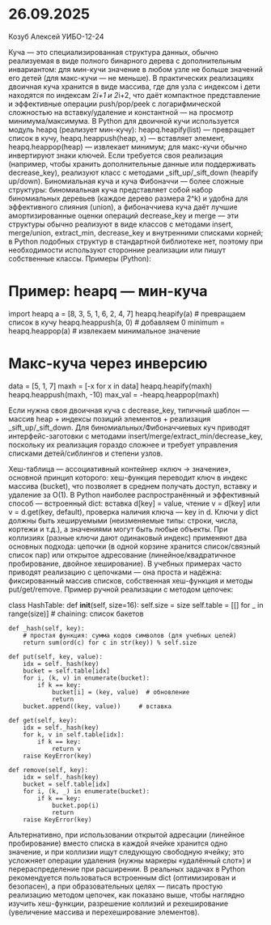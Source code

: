 # 26.09.2025
Козуб Алексей УИБО-12-24


Куча — это специализированная структура данных, обычно реализуемая в виде полного бинарного дерева с дополнительным инвариантом: для мин-кучи значение в любом узле не больше значений его детей (для макс-кучи — не меньше). В практических реализациях двоичная куча хранится в виде массива, где для узла с индексом i дети находятся по индексам 2*i+1 и 2*i+2, что даёт компактное представление и эффективные операции push/pop/peek с логарифмической сложностью на вставку/удаление и константной — на просмотр минимума/максимума. В Python для двоичной кучи используется модуль heapq (реализует мин-кучу): heapq.heapify(list) — превращает список в кучу, heapq.heappush(heap, x) — вставляет элемент, heapq.heappop(heap) — извлекает минимум; для макс-кучи обычно инвертируют знаки ключей. Если требуется своя реализация (например, чтобы хранить дополнительные данные или поддерживать decrease_key), реализуют класс с методами _sift_up/_sift_down (heapify up/down). Биномиальная куча и куча Фибоначчи — более сложные структуры: биномиальная куча представляет собой набор биномиальных деревьев (каждое дерево размера 2^k) и удобна для эффективного слияния (union), а фибоначчиева куча даёт лучшие амортизированные оценки операций decrease_key и merge — эти структуры обычно реализуют в виде классов с методами insert, merge/union, extract_min, decrease_key и внутренними списками корней; в Python подобных структур в стандартной библиотеке нет, поэтому при необходимости используют сторонние реализации или пишут собственные классы. Примеры (Python):

# Пример: heapq — мин-куча
import heapq
a = [8, 3, 5, 1, 6, 2, 4, 7]
heapq.heapify(a)           # превращаем список в кучу
heapq.heappush(a, 0)       # добавляем 0
minimum = heapq.heappop(a) # извлекаем минимальное значение

# Макс-куча через инверсию
data = [5, 1, 7]
maxh = [-x for x in data]
heapq.heapify(maxh)
heapq.heappush(maxh, -10)
max_val = -heapq.heappop(maxh)

Если нужна своя двоичная куча с decrease_key, типичный шаблон — массив heap + индексы позиций элементов + реализация _sift_up/_sift_down. Для биномиальных/Фибоначчиевых куч приводят интерфейс-заготовки с методами insert/merge/extract_min/decrease_key, поскольку их реализация гораздо сложнее и требует управления списками детей/сиблингов и степени узлов.



Хеш-таблица — ассоциативный контейнер «ключ → значение», основной принцип которого: хеш-функция переводит ключ в индекс массива (bucket), что позволяет в среднем получать доступ, вставку и удаление за O(1). В Python наиболее распространённый и эффективный способ — встроенный dict: вставка d[key] = value, чтение v = d[key] или v = d.get(key, default), проверка наличия ключа — key in d. Ключи у dict должны быть хешируемыми (неизменяемые типы: строки, числа, кортежи и т.д.), а значениями могут быть любые объекты. При коллизиях (разные ключи дают одинаковый индекс) применяют два основных подхода: цепочки (в одной корзине хранится список/связный список пар) или открытое адресование (линейное/квадратичное пробирование, двойное хеширование). В учебных примерах часто приводят реализацию с цепочками — она проста и надёжна: фиксированный массив списков, собственная хеш-функция и методы put/get/remove. Пример ручной реализации с методом цепочек:

class HashTable:
    def __init__(self, size=16):
        self.size = size
        self.table = [[] for _ in range(size)]  # chaining: список бакетов

    def _hash(self, key):
        # простая функция: сумма кодов символов (для учебных целей)
        return sum(ord(c) for c in str(key)) % self.size

    def put(self, key, value):
        idx = self._hash(key)
        bucket = self.table[idx]
        for i, (k, v) in enumerate(bucket):
            if k == key:
                bucket[i] = (key, value)  # обновление
                return
        bucket.append((key, value))     # вставка

    def get(self, key):
        idx = self._hash(key)
        for k, v in self.table[idx]:
            if k == key:
                return v
        raise KeyError(key)

    def remove(self, key):
        idx = self._hash(key)
        bucket = self.table[idx]
        for i, (k, _) in enumerate(bucket):
            if k == key:
                bucket.pop(i)
                return
        raise KeyError(key)



Альтернативно, при использовании открытой адресации (линейное пробирование) вместо списка в каждой ячейке хранится одно значение, и при коллизии ищут следующую свободную ячейку; это усложняет операции удаления (нужны маркеры «удалённый слот») и перераспределение при расширении. В реальных задачах в Python рекомендуется пользоваться встроенным dict (оптимизирован и безопасен), а при образовательных целях — писать простую реализацию методом цепочек, как показано выше, чтобы наглядно изучить хеш-функции, разрешение коллизий и рехеширование (увеличение массива и перехеширование элементов).
